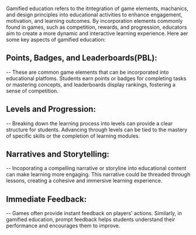 Gamified education refers to the itntegration of game elements, machanics, and design principles into educational activities to enhance engagement, motivation, and learning outcomes. By incorporation elements commonly found in games, such as competition, rewards, and progression, educators aim to create a more dynamic and interactive learning experience. Here aer some key aspects of gamified education:

## Points, Badges, and Leaderboards(PBL):
 -- These are common game elements that can be incorporated into educational platfoms. Students earn points or badges for completing tasks or mastering concepts, and leaderboards display rankings, fostering a sense of competition.

## Levels and Progression:
 -- Breaking down the learning process into levels can provide a clear structure for students. Advancing through levels can be tied to the mastery of specific skills or the completion of learning modules.

## Narratives and Storytelling:
 -- Incoporating a compelling narrative or storyline into educational content can make learning more engaging. This narrative could be threaded through lessons, creating a cohesive and immersive learning experience.

## Immediate Feedback:
 -- Games often provide instant feedback on players' actions. Similarly, in gamified education, prompt feedback helps students understand their performance and encourages them to improve.

